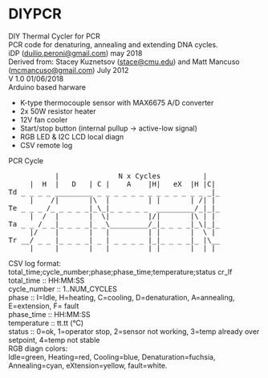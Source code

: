 # DIYPCR
DIY Thermal Cycler for PCR<br>
PCR code for denaturing, annealing and extending DNA cycles.<br>
iDP (duilio.peroni@gmail.com) may 2018<br>
Derived from: Stacey Kuznetsov (stace@cmu.edu) and Matt Mancuso (mcmancuso@gmail.com) July 2012<br>
V 1.0 01/06/2018<br>
Arduino based harware
- K-type thermocouple sensor with MAX6675 A/D converter
- 2x 50W resistor heater
- 12V fan cooler
- Start/stop button (internal pullup -> active-low signal)
- RGB LED & I2C LCD local diagn
- CSV remote log

PCR Cycle
<pre>
           |              N x Cycles          |
     |  H  |   D   | C |    A    |H|   eX  |H |C|
Td _ _ _ _ _________ _ _ _ _ _ _ _ _ _ _ _ _ _ _|_
     |    /|       |\  |         | |       | /| |
Te _ _ _ /_ _ _ _ _|_\_|_ _ _ _ _  _________/_|_|_
     |  /  |       |  \|         |/|       |\ | | 
Ta _ _ /_ _|_ _ _ _|_ _\_________/_|_ _ _ _|_\|_|_
     |/    |       |   |         | |       |  \ |
Tr __/ _ _ |_ _ _ _| _ | _ _ _ _ |_|_ _ _ _|_ |\__
     |     |       |   |         | |       |  | |
</pre>     
CSV log format:
total_time;cycle_number;phase;phase_time;temperature;status cr_lf<br>
total_time   :: HH:MM:SS<br>
cycle_number :: 1..NUM_CYCLES<br>
phase        :: I=Idle, H=heating, C=cooling, D=denaturation, A=annealing, E=extension, F= fault<br> 
phase_time   :: HH:MM:SS<br>
temperature  :: tt.tt (°C)<br>
status       :: 0=ok, 1=operator stop, 2=sensor not working, 3=temp already over setpoint, 4=temp not stable<br>
RGB diagn colors:<br>
Idle=green, Heating=red, Cooling=blue, Denaturation=fuchsia, Annealing=cyan, eXtension=yellow, fault=white.<br>

